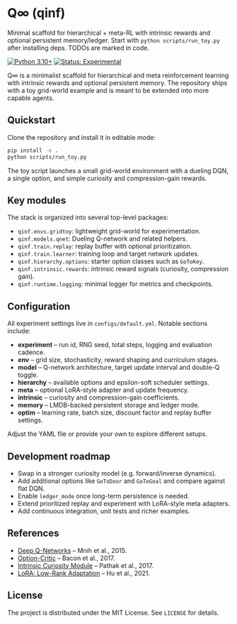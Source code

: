 # Q∞ (qinf)

Minimal scaffold for hierarchical + meta-RL with intrinsic rewards and optional persistent memory/ledger. Start with `python scripts/run_toy.py` after installing deps. TODOs are marked in code.

[![Python 3.10+](https://img.shields.io/badge/python-3.10%2B-blue)](https://www.python.org/)
[![Status: Experimental](https://img.shields.io/badge/status-experimental-orange)]()

Q∞ is a minimalist scaffold for hierarchical and meta reinforcement learning with intrinsic rewards
and optional persistent memory. The repository ships with a toy grid-world example and is meant to
be extended into more capable agents.

## Quickstart

Clone the repository and install it in editable mode:

```bash
pip install -e .
python scripts/run_toy.py
```

The toy script launches a small grid-world environment with a dueling DQN, a single option, and
simple curiosity and compression-gain rewards.

## Key modules

The stack is organized into several top-level packages:

- `qinf.envs.gridtoy`: lightweight grid-world for experimentation.
- `qinf.models.qnet`: Dueling Q-network and related helpers.
- `qinf.train.replay`: replay buffer with optional prioritization.
- `qinf.train.learner`: training loop and target network updates.
- `qinf.hierarchy.options`: starter option classes such as `GoToKey`.
- `qinf.intrinsic.rewards`: intrinsic reward signals (curiosity, compression gain).
- `qinf.runtime.logging`: minimal logger for metrics and checkpoints.

## Configuration

All experiment settings live in `configs/default.yml`. Notable sections include:

- **experiment** – run id, RNG seed, total steps, logging and evaluation cadence.
- **env** – grid size, stochasticity, reward shaping and curriculum stages.
- **model** – Q-network architecture, target update interval and double-Q toggle.
- **hierarchy** – available options and epsilon-soft scheduler settings.
- **meta** – optional LoRA-style adapter and update frequency.
- **intrinsic** – curiosity and compression-gain coefficients.
- **memory** – LMDB-backed persistent storage and ledger mode.
- **optim** – learning rate, batch size, discount factor and replay buffer settings.

Adjust the YAML file or provide your own to explore different setups.

## Development roadmap

- Swap in a stronger curiosity model (e.g. forward/inverse dynamics).
- Add additional options like `GoToDoor` and `GoToGoal` and compare against flat DQN.
- Enable `ledger_mode` once long-term persistence is needed.
- Extend prioritized replay and experiment with LoRA-style meta adapters.
- Add continuous integration, unit tests and richer examples.

## References

- [Deep Q-Networks](https://www.nature.com/articles/nature14236) – Mnih et al., 2015.
- [Option-Critic](https://proceedings.mlr.press/v70/bacon17a.html) – Bacon et al., 2017.
- [Intrinsic Curiosity Module](https://arxiv.org/abs/1705.05363) – Pathak et al., 2017.
- [LoRA: Low-Rank Adaptation](https://arxiv.org/abs/2106.09685) – Hu et al., 2021.

## License

The project is distributed under the MIT License. See `LICENSE` for details.

